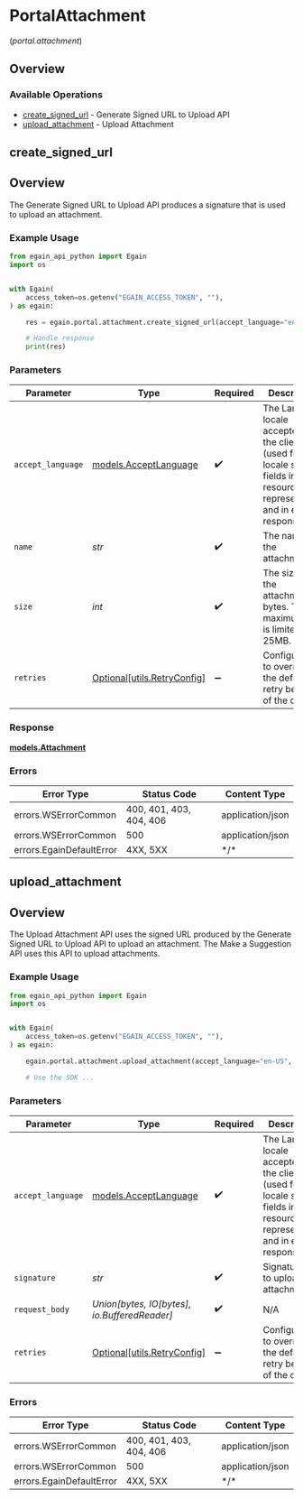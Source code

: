 # PortalAttachment
(*portal.attachment*)

## Overview

### Available Operations

* [create_signed_url](#create_signed_url) - Generate Signed URL to Upload API
* [upload_attachment](#upload_attachment) - Upload Attachment

## create_signed_url

## Overview
   The Generate Signed URL to Upload API produces a signature that is used to upload an attachment. 


### Example Usage

<!-- UsageSnippet language="python" operationID="createSignedURL" method="post" path="/attachment/preupload" -->
```python
from egain_api_python import Egain
import os


with Egain(
    access_token=os.getenv("EGAIN_ACCESS_TOKEN", ""),
) as egain:

    res = egain.portal.attachment.create_signed_url(accept_language="en-US", name="article.png", size=11889)

    # Handle response
    print(res)

```

### Parameters

| Parameter                                                                                                                       | Type                                                                                                                            | Required                                                                                                                        | Description                                                                                                                     | Example                                                                                                                         |
| ------------------------------------------------------------------------------------------------------------------------------- | ------------------------------------------------------------------------------------------------------------------------------- | ------------------------------------------------------------------------------------------------------------------------------- | ------------------------------------------------------------------------------------------------------------------------------- | ------------------------------------------------------------------------------------------------------------------------------- |
| `accept_language`                                                                                                               | [models.AcceptLanguage](../../models/acceptlanguage.md)                                                                         | :heavy_check_mark:                                                                                                              | The Language locale accepted by the client (used for locale specific fields in resource representation and in error responses). | en-US                                                                                                                           |
| `name`                                                                                                                          | *str*                                                                                                                           | :heavy_check_mark:                                                                                                              | The name of the attachment.                                                                                                     |                                                                                                                                 |
| `size`                                                                                                                          | *int*                                                                                                                           | :heavy_check_mark:                                                                                                              | The size of the attachment in bytes. The maximum size is limited to 25MB.                                                       |                                                                                                                                 |
| `retries`                                                                                                                       | [Optional[utils.RetryConfig]](../../models/utils/retryconfig.md)                                                                | :heavy_minus_sign:                                                                                                              | Configuration to override the default retry behavior of the client.                                                             |                                                                                                                                 |

### Response

**[models.Attachment](../../models/attachment.md)**

### Errors

| Error Type               | Status Code              | Content Type             |
| ------------------------ | ------------------------ | ------------------------ |
| errors.WSErrorCommon     | 400, 401, 403, 404, 406  | application/json         |
| errors.WSErrorCommon     | 500                      | application/json         |
| errors.EgainDefaultError | 4XX, 5XX                 | \*/\*                    |

## upload_attachment

## Overview
   The Upload Attachment API uses the signed URL produced by the Generate Signed URL to Upload API to upload an attachment. 
   The Make a Suggestion API uses this API to upload attachments.


### Example Usage

<!-- UsageSnippet language="python" operationID="uploadAttachment" method="post" path="/attachment/upload" -->
```python
from egain_api_python import Egain
import os


with Egain(
    access_token=os.getenv("EGAIN_ACCESS_TOKEN", ""),
) as egain:

    egain.portal.attachment.upload_attachment(accept_language="en-US", signature="<value>", request_body=open("example.file", "rb"))

    # Use the SDK ...

```

### Parameters

| Parameter                                                                                                                       | Type                                                                                                                            | Required                                                                                                                        | Description                                                                                                                     | Example                                                                                                                         |
| ------------------------------------------------------------------------------------------------------------------------------- | ------------------------------------------------------------------------------------------------------------------------------- | ------------------------------------------------------------------------------------------------------------------------------- | ------------------------------------------------------------------------------------------------------------------------------- | ------------------------------------------------------------------------------------------------------------------------------- |
| `accept_language`                                                                                                               | [models.AcceptLanguage](../../models/acceptlanguage.md)                                                                         | :heavy_check_mark:                                                                                                              | The Language locale accepted by the client (used for locale specific fields in resource representation and in error responses). | en-US                                                                                                                           |
| `signature`                                                                                                                     | *str*                                                                                                                           | :heavy_check_mark:                                                                                                              | Signature data to upload attachment.                                                                                            |                                                                                                                                 |
| `request_body`                                                                                                                  | *Union[bytes, IO[bytes], io.BufferedReader]*                                                                                    | :heavy_check_mark:                                                                                                              | N/A                                                                                                                             |                                                                                                                                 |
| `retries`                                                                                                                       | [Optional[utils.RetryConfig]](../../models/utils/retryconfig.md)                                                                | :heavy_minus_sign:                                                                                                              | Configuration to override the default retry behavior of the client.                                                             |                                                                                                                                 |

### Errors

| Error Type               | Status Code              | Content Type             |
| ------------------------ | ------------------------ | ------------------------ |
| errors.WSErrorCommon     | 400, 401, 403, 404, 406  | application/json         |
| errors.WSErrorCommon     | 500                      | application/json         |
| errors.EgainDefaultError | 4XX, 5XX                 | \*/\*                    |